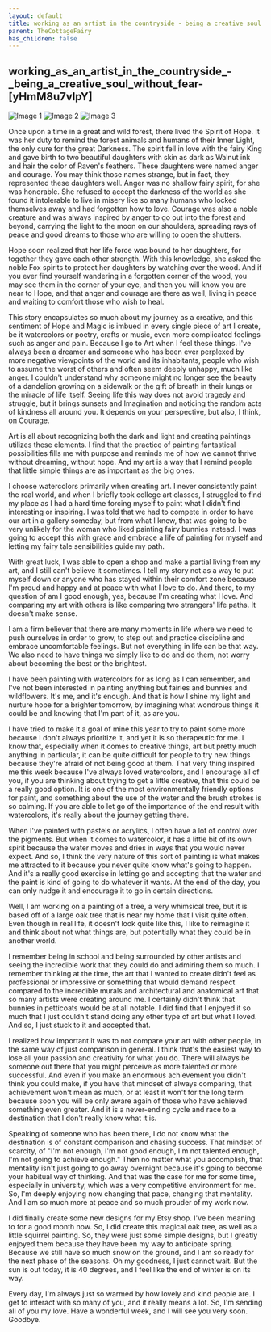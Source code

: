 ```yaml
---
layout: default
title: working as an artist in the countryside - being a creative soul without fear-\[yHmM8u7vlpY\]
parent: TheCottageFairy
has_children: false
---
```


## working_as_an_artist_in_the_countryside_-_being_a_creative_soul_without_fear-\[yHmM8u7vlpY\]
<div>
    <!-- Three images with the same width and height -->
    <img src="course/posters/working_as_an_artist_in_the_countryside_-_being_a_creative_soul_without_fear-[yHmM8u7vlpY]/generated_00.png" alt="Image 1">
    <img src="course/posters/working_as_an_artist_in_the_countryside_-_being_a_creative_soul_without_fear-[yHmM8u7vlpY]/generated_01.png" alt="Image 2">
    <img src="course/posters/working_as_an_artist_in_the_countryside_-_being_a_creative_soul_without_fear-[yHmM8u7vlpY]/generated_02.png" alt="Image 3">
</div>

Once upon a time in a great and wild forest, there lived the Spirit of Hope. It was her duty to remind the forest animals and humans of their Inner Light, the only cure for the great Darkness. The spirit fell in love with the fairy King and gave birth to two beautiful daughters with skin as dark as Walnut ink and hair the color of Raven's feathers. These daughters were named anger and courage. You may think those names strange, but in fact, they represented these daughters well. Anger was no shallow fairy spirit, for she was honorable. She refused to accept the darkness of the world as she found it intolerable to live in misery like so many humans who locked themselves away and had forgotten how to love. Courage was also a noble creature and was always inspired by anger to go out into the forest and beyond, carrying the light to the moon on our shoulders, spreading rays of peace and good dreams to those who are willing to open the shutters.

Hope soon realized that her life force was bound to her daughters, for together they gave each other strength. With this knowledge, she asked the noble Fox spirits to protect her daughters by watching over the wood. And if you ever find yourself wandering in a forgotten corner of the wood, you may see them in the corner of your eye, and then you will know you are near to Hope, and that anger and courage are there as well, living in peace and waiting to comfort those who wish to heal.

This story encapsulates so much about my journey as a creative, and this sentiment of Hope and Magic is imbued in every single piece of art I create, be it watercolors or poetry, crafts or music, even more complicated feelings such as anger and pain. Because I go to Art when I feel these things. I've always been a dreamer and someone who has been ever perplexed by more negative viewpoints of the world and its inhabitants, people who wish to assume the worst of others and often seem deeply unhappy, much like anger. I couldn't understand why someone might no longer see the beauty of a dandelion growing on a sidewalk or the gift of breath in their lungs or the miracle of life itself. Seeing life this way does not avoid tragedy and struggle, but it brings sunsets and Imagination and noticing the random acts of kindness all around you. It depends on your perspective, but also, I think, on Courage.

Art is all about recognizing both the dark and light and creating paintings utilizes these elements. I find that the practice of painting fantastical possibilities fills me with purpose and reminds me of how we cannot thrive without dreaming, without hope. And my art is a way that I remind people that little simple things are as important as the big ones.

I choose watercolors primarily when creating art. I never consistently paint the real world, and when I briefly took college art classes, I struggled to find my place as I had a hard time forcing myself to paint what I didn't find interesting or inspiring. I was told that we had to compete in order to have our art in a gallery someday, but from what I knew, that was going to be very unlikely for the woman who liked painting fairy bunnies instead. I was going to accept this with grace and embrace a life of painting for myself and letting my fairy tale sensibilities guide my path.

With great luck, I was able to open a shop and make a partial living from my art, and I still can't believe it sometimes. I tell my story not as a way to put myself down or anyone who has stayed within their comfort zone because I'm proud and happy and at peace with what I love to do. And there, to my question of am I good enough, yes, because I'm creating what I love. And comparing my art with others is like comparing two strangers' life paths. It doesn't make sense.

I am a firm believer that there are many moments in life where we need to push ourselves in order to grow, to step out and practice discipline and embrace uncomfortable feelings. But not everything in life can be that way. We also need to have things we simply like to do and do them, not worry about becoming the best or the brightest.

I have been painting with watercolors for as long as I can remember, and I've not been interested in painting anything but fairies and bunnies and wildflowers. It's me, and it's enough. And that is how I shine my light and nurture hope for a brighter tomorrow, by imagining what wondrous things it could be and knowing that I'm part of it, as are you.

I have tried to make it a goal of mine this year to try to paint some more because I don't always prioritize it, and yet it is so therapeutic for me. I know that, especially when it comes to creative things, art but pretty much anything in particular, it can be quite difficult for people to try new things because they're afraid of not being good at them. That very thing inspired me this week because I've always loved watercolors, and I encourage all of you, if you are thinking about trying to get a little creative, that this could be a really good option. It is one of the most environmentally friendly options for paint, and something about the use of the water and the brush strokes is so calming. If you are able to let go of the importance of the end result with watercolors, it's really about the journey getting there.

When I've painted with pastels or acrylics, I often have a lot of control over the pigments. But when it comes to watercolor, it has a little bit of its own spirit because the water moves and dries in ways that you would never expect. And so, I think the very nature of this sort of painting is what makes me attracted to it because you never quite know what's going to happen. And it's a really good exercise in letting go and accepting that the water and the paint is kind of going to do whatever it wants. At the end of the day, you can only nudge it and encourage it to go in certain directions.

Well, I am working on a painting of a tree, a very whimsical tree, but it is based off of a large oak tree that is near my home that I visit quite often. Even though in real life, it doesn't look quite like this, I like to reimagine it and think about not what things are, but potentially what they could be in another world.

I remember being in school and being surrounded by other artists and seeing the incredible work that they could do and admiring them so much. I remember thinking at the time, the art that I wanted to create didn't feel as professional or impressive or something that would demand respect compared to the incredible murals and architectural and anatomical art that so many artists were creating around me. I certainly didn't think that bunnies in petticoats would be at all notable. I did find that I enjoyed it so much that I just couldn't stand doing any other type of art but what I loved. And so, I just stuck to it and accepted that.

I realized how important it was to not compare your art with other people, in the same way of just comparison in general. I think that's the easiest way to lose all your passion and creativity for what you do. There will always be someone out there that you might perceive as more talented or more successful. And even if you make an enormous achievement you didn't think you could make, if you have that mindset of always comparing, that achievement won't mean as much, or at least it won't for the long term because soon you will be only aware again of those who have achieved something even greater. And it is a never-ending cycle and race to a destination that I don't really know what it is.

Speaking of someone who has been there, I do not know what the destination is of constant comparison and chasing success. That mindset of scarcity, of "I'm not enough, I'm not good enough, I'm not talented enough, I'm not going to achieve enough." Then no matter what you accomplish, that mentality isn't just going to go away overnight because it's going to become your habitual way of thinking. And that was the case for me for some time, especially in university, which was a very competitive environment for me. So, I'm deeply enjoying now changing that pace, changing that mentality. And I am so much more at peace and so much prouder of my work now.

I did finally create some new designs for my Etsy shop. I've been meaning to for a good month now. So, I did create this magical oak tree, as well as a little squirrel painting. So, they were just some simple designs, but I greatly enjoyed them because they have been my way to anticipate spring. Because we still have so much snow on the ground, and I am so ready for the next phase of the seasons. Oh my goodness, I just cannot wait. But the sun is out today, it is 40 degrees, and I feel like the end of winter is on its way.

Every day, I'm always just so warmed by how lovely and kind people are. I get to interact with so many of you, and it really means a lot. So, I'm sending all of you my love. Have a wonderful week, and I will see you very soon. Goodbye.
